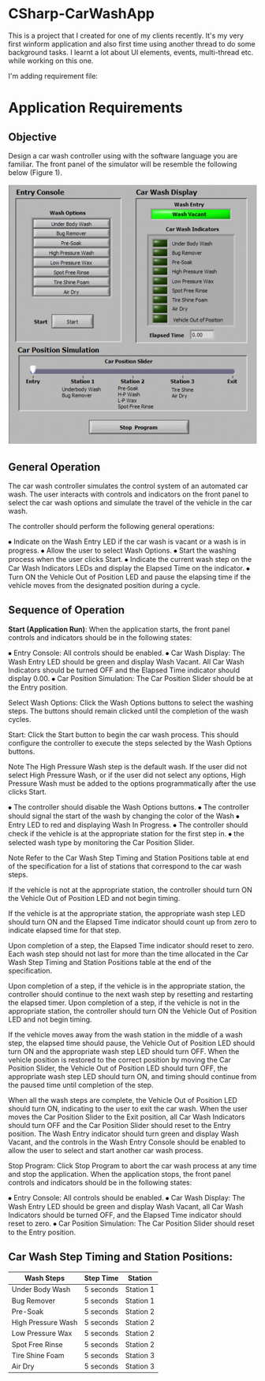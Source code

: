 # CSharp-CarWashApp

This is a project that I created for one of my clients recently. It's my very first winform application and also first time using another thread to do some background tasks. I learnt a lot about UI elements, events, multi-thread etc. while working on this one.

I'm adding requirement file:



# Application Requirements


## Objective

Design a car wash controller using with the software language you are familiar.  The front panel of the simulator will be resemble the following below (Figure 1). 

![](Figure_1.png)


## General Operation

The car wash controller simulates the control system of an automated car wash. The user
interacts with controls and indicators on the front panel to select the car wash options and
simulate the travel of the vehicle in the car wash.

The controller should perform the following general operations:

⦁	Indicate on the Wash Entry LED if the car wash is vacant or a wash is in progress.
⦁	Allow the user to select Wash Options.
⦁	Start the washing process when the user clicks Start.
⦁	Indicate the current wash step on the Car Wash Indicators LEDs and display the Elapsed Time on the indicator.
⦁	Turn ON the Vehicle Out of Position LED and pause the elapsing time if the vehicle
moves from the designated position during a cycle.


## Sequence of Operation
**Start (Application Run)**: When the application starts, the front panel controls and
indicators should be in the following states:

⦁	Entry Console: All controls should be enabled.
⦁	Car Wash Display: The Wash Entry LED should be green and display Wash
Vacant. All Car Wash Indicators should be turned OFF and the Elapsed
Time indicator should display 0.00.
⦁	Car Position Simulation: The Car Position Slider should be at the Entry
position.

Select Wash Options: Click the Wash Options buttons to select the washing steps. The
buttons should remain clicked until the completion of the wash cycles.

Start: Click the Start button to begin the car wash process. This should configure the
controller to execute the steps selected by the Wash Options buttons.

Note The High Pressure Wash step is the default wash. If the user did not select High
Pressure Wash, or if the user did not select any options, High Pressure Wash must be
added to the options programmatically after the use clicks Start.

⦁	The controller should disable the Wash Options buttons.
⦁	The controller should signal the start of the wash by changing the color of the Wash
⦁	Entry LED to red and displaying Wash In Progress.
⦁	The controller should check if the vehicle is at the appropriate station for the first step in.
⦁	the selected wash type by monitoring the Car Position Slider.

Note Refer to the Car Wash Step Timing and Station Positions table at end of the
specification for a list of stations that correspond to the car wash steps.

If the vehicle is not at the appropriate station, the controller should turn ON the Vehicle
Out of Position LED and not begin timing.

If the vehicle is at the appropriate station, the appropriate wash step LED should turn ON
and the Elapsed Time indicator should count up from zero to indicate elapsed time for
that step.

Upon completion of a step, the Elapsed Time indicator should reset to zero.
Each wash step should not last for more than the time allocated in the Car Wash Step
Timing and Station Positions table at the end of the specification.

Upon completion of a step, if the vehicle is in the appropriate station, the controller
should continue to the next wash step by resetting and restarting the elapsed timer.
Upon completion of a step, if the vehicle is not in the appropriate station, the controller
should turn ON the Vehicle Out of Position LED and not begin timing.

If the vehicle moves away from the wash station in the middle of a wash step, the elapsed
time should pause, the Vehicle Out of Position LED should turn ON and the appropriate
wash step LED should turn OFF. When the vehicle position is restored to the correct
position by moving the Car Position Slider, the Vehicle Out of Position LED should
turn OFF, the appropriate wash step LED should turn ON, and timing should continue
from the paused time until completion of the step.

When all the wash steps are complete, the Vehicle Out of Position LED should turn ON,
indicating to the user to exit the car wash. When the user moves the Car Position Slider
to the Exit position, all Car Wash Indicators should turn OFF and the Car Position
Slider should reset to the Entry position. The Wash Entry indicator should turn green
and display Wash Vacant, and the controls in the Wash Entry Console should be
enabled to allow the user to select and start another car wash process.

Stop Program: Click Stop Program to abort the car wash process at any time and stop
the application. When the application stops, the front panel controls and indicators should
be in the following states:

⦁	Entry Console: All controls should be enabled.
⦁	Car Wash Display: The Wash Entry LED should be green and display Wash Vacant,
all Car Wash Indicators should be turned OFF, and the Elapsed Time indicator should
reset to zero.
⦁	Car Position Simulation: The Car Position Slider should reset to the Entry position.

## Car Wash Step Timing and Station Positions:

| Wash Steps         | Step Time | Station   |
|--------------------|-----------|-----------|
| Under Body Wash    | 5 seconds | Station 1 |
| Bug Remover        | 5 seconds | Station 1 |
| Pre-Soak           | 5 seconds | Station 2 |
| High Pressure Wash | 5 seconds | Station 2 |
| Low Pressure Wax   | 5 seconds | Station 2 |
| Spot Free Rinse    | 5 seconds | Station 2 |
| Tire Shine Foam    | 5 seconds | Station 3 |
| Air Dry            | 5 seconds | Station 3 |
